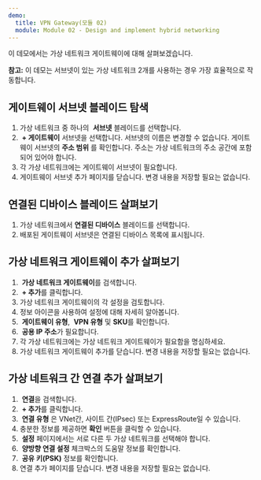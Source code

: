 ```yaml
---
demo:
  title: VPN Gateway(모듈 02)
  module: Module 02 - Design and implement hybrid networking
---
```


이 데모에서는 가상 네트워크 게이트웨이에 대해 살펴보겠습니다.

**참고:** 이 데모는 서브넷이 있는 가상 네트워크 2개를 사용하는 경우 가장 효율적으로 작동합니다.

## 게이트웨이 서브넷 블레이드 탐색
1. 가상 네트워크 중 하나의  **서브넷** 블레이드를 선택합니다.
1.  **+ 게이트웨이** 서브넷을 선택합니다. 서브넷의 이름은 변경할 수 없습니다. 게이트웨이 서브넷의 **주소 범위** 를 확인합니다. 주소는 가상 네트워크의 주소 공간에 포함되어 있어야 합니다.
1. 각 가상 네트워크에는 게이트웨이 서브넷이 필요합니다.
1. 게이트웨이 서브넷 추가 페이지를 닫습니다. 변경 내용을 저장할 필요는 없습니다.

## 연결된 디바이스 블레이드 살펴보기
1. 가상 네트워크에서 **연결된 디바이스** 블레이드를 선택합니다.
1. 배포된 게이트웨이 서브넷은 연결된 디바이스 목록에 표시됩니다.

## 가상 네트워크 게이트웨이 추가 살펴보기
1.  **가상 네트워크 게이트웨이**를 검색합니다.
1.  **+ 추가**를 클릭합니다.
1. 가상 네트워크 게이트웨이의 각 설정을 검토합니다.
1. 정보 아이콘을 사용하여 설정에 대해 자세히 알아봅니다.
1.  **게이트웨이 유형**,  **VPN 유형** 및 **SKU**를 확인합니다.
1.  **공용 IP 주소**가 필요합니다.
1. 각 가상 네트워크에는 가상 네트워크 게이트웨이가 필요함을 명심하세요.
1. 가상 네트워크 게이트웨이 추가를 닫습니다. 변경 내용을 저장할 필요는 없습니다.
   
## 가상 네트워크 간 연결 추가 살펴보기
1.  **연결**을 검색합니다.
1.  **+ 추가**를 클릭합니다.
1.  **연결 유형** 은 VNet간, 사이트 간(IPsec) 또는 ExpressRoute일 수 있습니다.
1. 충분한 정보를 제공하면 **확인** 버튼을 클릭할 수 있습니다.
1.  **설정** 페이지에서는 서로 다른 두 가상 네트워크를 선택해야 합니다.
1.  **양방향 연결 설정** 체크박스의 도움말 정보를 확인합니다.
1.  **공유 키(PSK)** 정보를 확인합니다.
1. 연결 추가 페이지를 닫습니다. 변경 내용을 저장할 필요는 없습니다.
